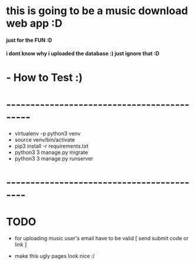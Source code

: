 # this is going to be a music download web app :D
#### just for the  FUN :D

#### i dont know why i uploaded the database :) just ignore that :D

# - How to Test :)
# -------------------------------------------
- virtualenv -p python3 venv
- source venv/bin/activate
- pip3 install -r requirements.txt
- python3 3 manage.py migrate
- python3 3 manage.py runserver 
# ------------------------------------------


# TODO

- for uploading music user's email have to be valid [ send submit code or link ]

- make this ugly pages look nice :/


